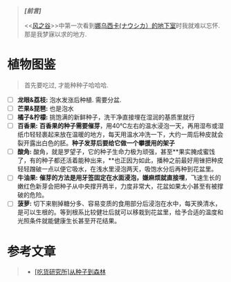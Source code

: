 > _**[前言]**_
>
> <<[风之谷]()>>中第一次看到[娜乌西卡(ナウシカ）的地下室](https://www.bilibili.com/video/av35080558)时我就难以忘怀. 那是我梦寐以求的地方.

# 植物图鉴

> 首先要吃过, 才能种种子哈哈哈.

- [ ] **龙眼&荔枝:** 泡水发涨后种植. 需要分盆.
- [ ] **芒果&琵琶:** 也是泡水
- [ ] **橘子&柠檬:** 挑饱满的新鲜种子，洗干净直接埋在湿润的基质里就行
- [ ] **百香果:**  **百香果的种子需要催芽**，用40℃左右的温水浸泡一天，再用湿布或湿纸巾轻轻裹起来放在温暖的地方，每天用温水冲洗一下，大约一周后种皮就会裂开露出白色的胚。**种子发芽后要给它做一个攀援用的架子**
- [ ] **酸角:** 酸角，就是罗望子，它的种子生命力极为顽强，甚至**果实腌成蜜饯了，有的种子都还活着能种出来，**也正因为如此，播种之前最好用锉把种皮轻轻蹭破一点以便它吸水，在浅水里浸泡两天，吸饱水分后再种到花盆里。
- [ ] **牛油果:** **催芽的方法是用牙签固定在水面浸泡，嫌麻烦就直接埋**，飞速生长的嫩红色新芽会把种子从中央撑开两半，力度非常大，花盆如果太小甚至有被撑破的危险。
- [ ] **菠萝:** 切下来剔掉糖分多、容易变质的食用部分后浸泡在水中，每天换清水，是可以生根的。等到根系比较健壮后就可以移栽到花盆里，给予合适的温度和光照条件就能健康生长甚至开花结果。

# 参考文章

> - [[吃货研究所]从种子到森林](https://mp.weixin.qq.com/s/MaGXvR33eJtvDFJlTDDC8g)
